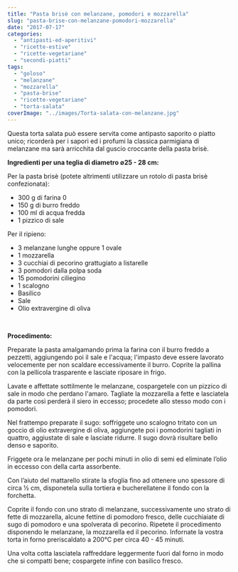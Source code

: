 ```yaml
---
title: "Pasta brisè con melanzane, pomodori e mozzarella"
slug: "pasta-brise-con-melanzane-pomodori-mozzarella"
date: "2017-07-17"
categories: 
  - "antipasti-ed-aperitivi"
  - "ricette-estive"
  - "ricette-vegetariane"
  - "secondi-piatti"
tags: 
  - "goloso"
  - "melanzane"
  - "mozzarella"
  - "pasta-brise"
  - "ricette-vegetariane"
  - "torta-salata"
coverImage: "../images/Torta-salata-con-melanzane.jpg"
---
```


Questa torta salata può essere servita come antipasto saporito o piatto unico; ricorderà per i sapori ed i profumi la classica parmigiana di melanzane ma sarà arricchita dal guscio croccante della pasta brisè.

**Ingredienti per una teglia di diametro ∅25 - 28 cm:**

Per la pasta brisè (potete altrimenti utilizzare un rotolo di pasta brisè confezionata):

- 300 g di farina 0
- 150 g di burro freddo
- 100 ml di acqua fredda
- 1 pizzico di sale

Per il ripieno:

- 3 melanzane lunghe oppure 1 ovale
- 1 mozzarella
- 3 cucchiai di pecorino grattugiato a listarelle
- 3 pomodori dalla polpa soda
- 15 pomodorini ciliegino
- 1 scalogno
- Basilico
- Sale
- Olio extravergine di oliva

 

**Procedimento:**

Preparate la pasta amalgamando prima la farina con il burro freddo a pezzetti, aggiungendo poi il sale e l'acqua; l'impasto deve essere lavorato velocemente per non scaldare eccessivamente il burro. Coprite la pallina con la pellicola trasparente e lasciate riposare in frigo.

Lavate e affettate sottilmente le melanzane, cospargetele con un pizzico di sale in modo che perdano l'amaro. Tagliate la mozzarella a fette e lasciatela da parte così perderà il siero in eccesso; procedete allo stesso modo con i pomodori.

Nel frattempo preparate il sugo: soffriggete uno scalogno tritato con un goccio di olio extravergine di oliva, aggiungete poi i pomodorini tagliati in quattro, aggiustate di sale e lasciate ridurre. Il sugo dovrà risultare bello denso e saporito.

Friggete ora le melanzane per pochi minuti in olio di semi ed eliminate l’olio in eccesso con della carta assorbente.

Con l’aiuto del mattarello stirate la sfoglia fino ad ottenere uno spessore di circa 1⁄2 cm, disponetela sulla tortiera e bucherellatene il fondo con la forchetta.

Coprite il fondo con uno strato di melanzane, successivamente uno strato di fette di mozzarella, alcune fettine di pomodoro fresco, delle cucchiaiate di sugo di pomodoro e una spolverata di pecorino. Ripetete il procedimento disponendo le melanzane, la mozzarella ed il pecorino. Infornate la vostra torta in forno preriscaldato a 200°C per circa 40 - 45 minuti.

Una volta cotta lasciatela raffreddare leggermente fuori dal forno in modo che si compatti bene; cospargete infine con basilico fresco.

